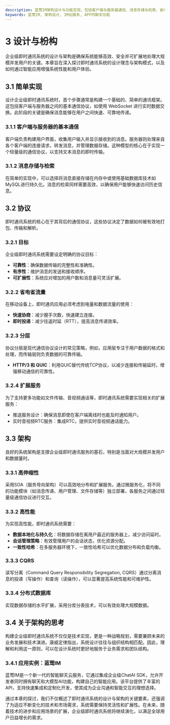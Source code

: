 ```yaml
---
description: 蓝莺IM架构设计与功能实现，包括客户端与服务器通信、消息存储与检索、省电省流量、分层、扩展服务、高伸缩性、高性能等内容。
keywords: 蓝莺IM, 架构设计, IM云服务, APP内聊天功能
---
```

# 3 设计与枌构

企业级即时通讯系统的设计与架构是确保系统能够高效、安全并可扩展地处理大规模并发用户的关键。本章旨在深入探讨即时通讯系统的设计理念与架构模式，以及如何通过智能应用增强系统性能和用户体验。

## 3.1 简单实现

设计企业级即时通讯系统时，首个步骤通常是构建一个基础的、简单的通讯框架。这包括客户端与服务器之间的基本通信协议，如使用 WebSocket 进行实时数据交换。此阶段的关键是确保消息能够在用户之间快速、可靠地传递。

### 3.1.1 客户端与服务器的基本通信

客户端负责构建用户界面，收集用户输入并显示接收到的消息。服务器则处理来自各个客户端的连接请求，转发消息，并管理数据存储。这种模型的核心在于实现一个轻量级的通信协议，以支持文本消息的即时传输。

### 3.1.2 消息存储与检索

在简单的实现中，可以选择将消息直接存储在内存中或使用基础数据库技术如MySQL进行持久化。消息的检索同样需要高效，以确保用户能够快速访问历史信息。

## 3.2 协议

即时通讯系统的核心在于其背后的通信协议，这些协议决定了数据如何被有效地打包、传输和解析。

### 3.2.1 目标

企业级即时通讯系统需要设定明确的协议目标：
- **可靠性**：确保数据传输的完整性和准确性。
- **有序性**：维护消息的发送和接收顺序。
- **可扩展性**：系统应对增加的用户数和消息量可灵活扩展。

### 3.2.2 省电省流量

在移动设备上，即时通讯应用必须考虑到电量和数据流量的使用：
- **快速协商**：减少握手次数，快速建立连接。
- **即时投递**：减少往返时延（RTT），提高消息传递效率。

### 3.2.3 分层

协议分层是现代通信协议设计的常见策略，例如，应用层专注于用户数据的格式和处理，而传输层则负责数据的可靠传输。
- **HTTP/3 和 QUIC**：利用QUIC替代传统TCP协议，以减少连接和传输延时，增强移动通信的可靠性。

### 3.2.4 扩展服务

为了支持更多功能如文件传输、音视频通话等，即时通讯系统需要实现相关的扩展服务：
- 推送服务设计：确保消息即使在客户端离线时也能及时通知用户。
- 实时音视频RTC服务：集成RTC，提供实时音视频通话能力。

## 3.3 架构

良好的系统架构是支撑企业级即时通讯服务的基石，特别是当面对大规模并发用户和数据量时。

### 3.3.1 高伸缩性

采用SOA（服务导向架构）可以高效地分布和扩展服务。通过微服务化，将不同的功能模块（如消息传递、用户管理、文件存储等）独立部署，各服务之间通过轻量级通信协议进行交互。

### 3.3.2 高性能

为实现高性能，即时通讯系统需要：
- **数据本地化与持久化**：将数据存储在离用户最近的服务器上，减少访问延时。
- **会话管理策略**：有效管理用户的会话状态，优化资源分配。
- **一致性哈希**：在多服务器环境下，一致性哈希可以优化数据分布和负载均衡。

### 3.3.3 CQRS

读写分离（Command Query Responsibility Segregation, CQRS）通过分离消息的投递（写操作）和查询（读操作），可以显著提高系统性能和可维护性。

### 3.3.4 分布式数据库

实现数据存储的水平扩展，采用分库分表技术，可以有效处理大规模数据。

## 3.4 关于架构的思考

构建企业级即时通讯系统不仅仅是技术实现，更是一种战略规划，需要兼顾未来的业务发展和技术演进。康威定律指出，系统设计往往与组织结构相匹配。因此，理解和利用这一原则，可以在设计系统时更好地服务于业务需求和团队结构。

### 3.4.1 应用实例：蓝莺IM

蓝莺IM是一个新一代的智能聊天云服务，它通过集成企业级ChatAI SDK，允许开发者同时拥有聊天和大模型AI功能，构建自己的智能应用。该平台提供了丰富的API，支持快速集成和定制化开发，使其成为企业沟通和智能交互的理想选择。

通过本章的探讨，我们不仅概述了即时通讯系统的设计与架构的关键要素，还强调了为适应不断变化的技术和市场需求，系统需要保持灵活性和扩展性。在未来，随着技术的进步和应用场景的扩展，企业级即时通讯系统将继续演化，以满足全球用户日益增长的需求。